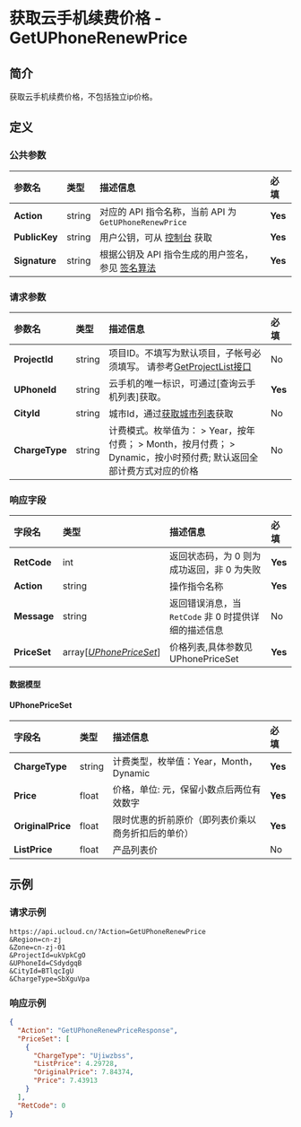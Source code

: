 # 获取云手机续费价格 - GetUPhoneRenewPrice

## 简介

获取云手机续费价格，不包括独立ip价格。









## 定义

### 公共参数

| 参数名 | 类型 | 描述信息 | 必填 |
|:---|:---|:---|:---|
| **Action**     | string  | 对应的 API 指令名称，当前 API 为 `GetUPhoneRenewPrice`                        | **Yes** |
| **PublicKey**  | string  | 用户公钥，可从 [控制台](https://console.ucloud.cn/uapi/apikey) 获取                                             | **Yes** |
| **Signature**  | string  | 根据公钥及 API 指令生成的用户签名，参见 [签名算法](api/summary/signature.md)  | **Yes** |

### 请求参数

| 参数名 | 类型 | 描述信息 | 必填 |
|:---|:---|:---|:---|
| **ProjectId** | string | 项目ID。不填写为默认项目，子帐号必须填写。 请参考[GetProjectList接口](https://docs.ucloud.cn/api/summary/get_project_list) |No|
| **UPhoneId** | string | 云手机的唯一标识，可通过[查询云手机列表]获取。 |**Yes**|
| **CityId** | string | 城市Id，通过[获取城市列表](#DescribeUPhoneCities)获取 |No|
| **ChargeType** | string | 计费模式。枚举值为： > Year，按年付费； > Month，按月付费； > Dynamic，按小时预付费; 默认返回全部计费方式对应的价格 |No|

### 响应字段

| 字段名 | 类型 | 描述信息 | 必填 |
|:---|:---|:---|:---|
| **RetCode** | int | 返回状态码，为 0 则为成功返回，非 0 为失败 |**Yes**|
| **Action** | string | 操作指令名称 |**Yes**|
| **Message** | string | 返回错误消息，当 `RetCode` 非 0 时提供详细的描述信息 |No|
| **PriceSet** | array[[*UPhonePriceSet*](#UPhonePriceSet)] | 价格列表,具体参数见UPhonePriceSet |**Yes**|

#### 数据模型


#### UPhonePriceSet

| 字段名 | 类型 | 描述信息 | 必填 |
|:---|:---|:---|:---|
| **ChargeType** | string | 计费类型，枚举值：Year，Month，Dynamic |**Yes**|
| **Price** | float | 价格，单位: 元，保留小数点后两位有效数字<br /> |**Yes**|
| **OriginalPrice** | float | 限时优惠的折前原价（即列表价乘以商务折扣后的单价）<br /> |**Yes**|
| **ListPrice** | float | 产品列表价<br /> |No|

## 示例

### 请求示例
    
```
https://api.ucloud.cn/?Action=GetUPhoneRenewPrice
&Region=cn-zj
&Zone=cn-zj-01
&ProjectId=ukVpkCgO
&UPhoneId=CSdydgqB
&CityId=BTlqcIgU
&ChargeType=SbXguVpa
```

### 响应示例
    
```json
{
  "Action": "GetUPhoneRenewPriceResponse",
  "PriceSet": [
    {
      "ChargeType": "Ujiwzbss",
      "ListPrice": 4.29728,
      "OriginalPrice": 7.84374,
      "Price": 7.43913
    }
  ],
  "RetCode": 0
}
```





